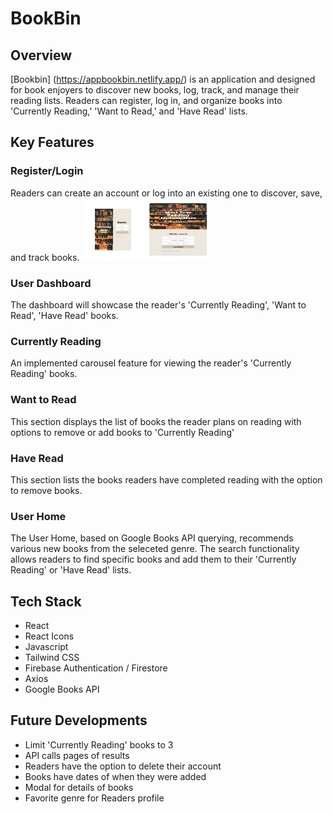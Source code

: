 # BookBin
## Overview
[Bookbin] (https://appbookbin.netlify.app/) is an application and designed for book enjoyers to discover new books, log, track, and manage their reading lists. Readers can register, log in, and organize books into 'Currently Reading,' 'Want to Read,' and 'Have Read' lists.

## Key Features
### Register/Login
Readers can create an account or log into an existing one to discover, save, and track books.
<img src='./src/assets/images/Screenshot (147).png' height="100" width="100"></img>
<img src='./src/assets/images/Screenshot (137).png' height="100" width="100"></img>

### User Dashboard
The dashboard will showcase the reader's 'Currently Reading', 'Want to Read', 'Have Read' books.

### Currently Reading
An implemented carousel feature for viewing the reader's 'Currently Reading' books.

### Want to Read
This section displays the list of books the reader plans on reading with options to remove or add books to 'Currently Reading'

### Have Read
This section lists the books readers have completed reading with the option to remove books.

### User Home
The User Home, based on Google Books API querying, recommends various new books from the seleceted genre. The search functionality allows readers to find specific books and add them to their 'Currently Reading' or 'Have Read' lists.

## Tech Stack
- React
- React Icons
- Javascript
- Tailwind CSS
- Firebase Authentication / Firestore
- Axios
- Google Books API

## Future Developments
- Limit 'Currently Reading' books to 3
- API calls pages of results
- Readers have the option to delete their account
- Books have dates of when they were added
- Modal for details of books
- Favorite genre for Readers profile